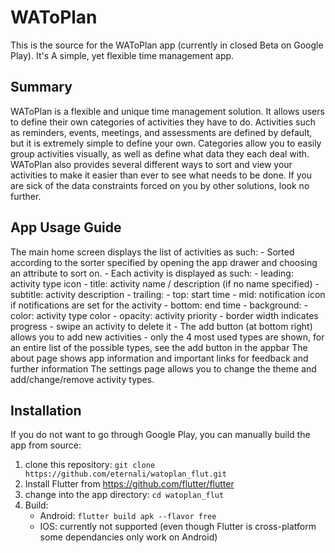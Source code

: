 # WAToPlan

This is the source for the WAToPlan app (currently in closed Beta on Google Play).
It's A simple, yet flexible time management app.

## Summary

WAToPlan is a flexible and unique time management solution. It allows users to define their own categories of activities they have to do. Activities such as reminders, events, meetings, and assessments are defined by default, but it is extremely simple to define your own. Categories allow you to easily group activities visually, as well as define what data they each deal with. WAToPlan also provides several different ways to sort and view your activities to make it easier than ever to see what needs to be done. If you are sick of the data constraints forced on you by other solutions, look no further.

## App Usage Guide
The main home screen displays the list of activities as such:
    - Sorted according to the sorter specified by opening the app drawer and choosing an attribute to sort on.
    - Each activity is displayed as such:
        - leading: activity type icon
        - title: activity name / description (if no name specified)
        - subtitle: activity description
        - trailing:
            - top: start time
            - mid: notification icon if notifications are set for the activity
            - bottom: end time
        - background:
            - color: activity type color
            - opacity: activity priority
            - border width indicates progress
    - swipe an activity to delete it
    - The add button (at bottom right) allows you to add new activities
        - only the 4 most used types are shown, for an entire list of the possible types, see the add button in the appbar
The about page shows app information and important links for feedback and further information
The settings page allows you to change the theme and add/change/remove activity types.

## Installation
If you do not want to go through Google Play, you can manually build the app from source:

1. clone this repository: ```git clone https://github.com/eternali/watoplan_flut.git```
2. Install Flutter from https://github.com/flutter/flutter
3. change into the app directory: ```cd watoplan_flut```
4. Build:
    - Android: ```flutter build apk --flavor free```
    - IOS: currently not supported (even though Flutter is cross-platform some dependancies only work on Android)

